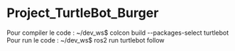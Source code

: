 # Project_TurtleBot_Burger
Pour compiler le code : ~/dev_ws$ colcon build --packages-select turtlebot
Pour run le code : ~/dev_ws$ ros2 run turtlebot follow

